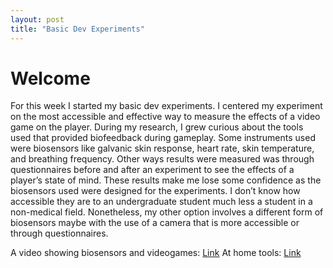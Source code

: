 ```yaml
---
layout: post
title: "Basic Dev Experiments"
---
```


# Welcome

For this week I started my basic dev experiments. I centered my experiment on the most accessible and effective way to measure the effects of a video game on the player. During my research, I grew curious about the tools used that provided biofeedback during gameplay. Some instruments used were biosensors like galvanic skin response, heart rate, skin temperature, and breathing frequency. Other ways results were measured was through questionnaires before and after an experiment to see the effects of a player’s state of mind. These results make me lose some confidence as the biosensors used were designed for the experiments. I don’t know how accessible they are to an undergraduate student much less a student in a non-medical field. Nonetheless, my other option involves a different form of biosensors maybe with the use of a camera that is more accessible or through questionnaires.

A video showing biosensors and videogames: [Link](https://www.youtube.com/watch?v=zSNaGuOGaZ4)
At home tools: [Link](https://www.optimallivingdynamics.com/blog/two-affordable-biofeedback-devices-that-will-help-you-focus-and-relax-muse-interaxon-heartmath-emwave)